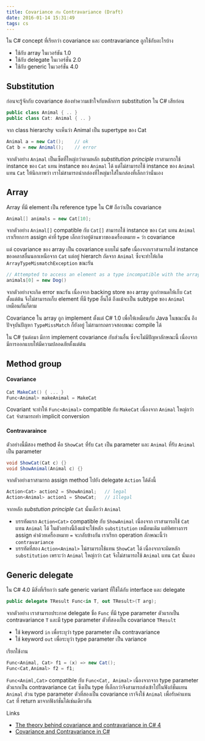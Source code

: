 ```yaml
---
title: Covariance กับ Contravariance (Draft)
date: 2016-01-14 15:31:49
tags: cs
---
```


 ใน C# concept ที่เรียกว่า covariance และ contravariance ถูกใช้กับอะไรบ้าง

* ใช้กับ array ในเวอร์ชัน 1.0
* ใช้กับ delegate ในเวอร์ชั่น 2.0
* ใช้กับ generic ในเวอร์ชั่น 4.0

## Substitution

ก่อนจะรู้จักกับ covariance ต้องทำความเข้าใจกับหลักการ substitution ใน C# เสียก่อน

```csharp
public class Animal { .. }
public class Cat: Animal { .. }
```

จาก class hierarchy จะเห็นว่า Animal เป็น supertype ของ Cat

```csharp
Animal a = new Cat();    // ok
Cat b = new Animal();    // error
```

จากตัวอย่าง `Animal` เป็นเซ็ตที่ใหญ่กว่าตามหลัก *substitution principle* เราสามารถใช้ instance ของ `Cat` แทน instance ของ `Animal` ได้ แต่ไม่สามารถใช้ instance ของ `Animal` แทน `Cat` ให้นึกภาพว่า เราไม่สามารถนำกล่องที่ใหญ่มาใส่ในกล่องที่เล็กกว่านั่นเอง

## Array

Array ที่มี element เป็น reference type ใน C# ถือว่าเป็น covariance

``` csharp
Animal[] animals = new Cat[10];
```

จากตัวอย่าง `Animal[]` compatible กับ `Cat[]` สามารถใช้ instance ของ `Cat` แทน `Animal` เราเรียกการ assign ค่าที่ type เล็กกว่าอยู่ด้านขวาของเครื่องหมาย `=` ว่า covariance

แต่ covariance ของ array เป็น covariance แบบไม่ safe เนื่องจากเราสามารถใส่ instance ของคลาสอื่นนอกเหนือจาก `Cat` แต่อยู่ hierarch  ถัดจาก `Animal` ซึ่งจะทำให้เกิด `ArrayTypeMismatchException` ขณะรัน


``` csharp
// Attempted to access an element as a type incompatible with the array.
animals[0] = new Dog()
```

จากตัวอย่างจะเกิด error ขณะรัน เนื่องจาก backing store ของ array ถูกกำหนดให้เก็บ `Cat ` ตั้งแต่ต้น จึงไม่สามารถเก็บ element ที่มี type อื่นได้ ถึงแม้จะเป็น subtype ของ `Animal` เหมือนกันก็ตาม

Covariance ใน array ถูก implement ตั้งแต่ C# 1.0 เพื่อให้เหมือนกับ Java ในขณะนั้น ถึงปัจจุบันปัญหา `TypeMissMatch` ก็ยังอยู่ ไม่สามารถตรวจสอบขณะ compile ได้

ใน C# รุ่นต่อมา มีการ implement covariance กับส่วนอื่น ซึ่งจะไม่มีปัญหาลักษณะนี้ เนื่องจากมีการออกแบบให้มีความปลอดภัยตั้งแต่ต้น

## Method group

#### Covariance

``` csharp
Cat MakeCat() { ... }
Func<Animal> makeAnimal = MakeCat
```

Covariant จะทำให้ `Func<Animal>` compatible กับ `MakeCat` เนื่องจาก `Animal` ใหญ่กว่า `Cat` จำสามารถทำ implicit conversion


#### Contravaraince

ตัวอย่างนี้มีสอง method คือ `ShowCat` ที่รับ `Cat` เป็น parameter และ `Animal` ที่รับ `Animal` เป็น parameter

``` csharp
void ShowCat(Cat c) {}
void ShowAnimal(Animal c) {}
```

จากตัวอย่างเราสามารถ assign method ไปยัง delegate `Action` ได้ดังนี้

``` csharp
Action<Cat> action2 = ShowAnimal;   // legal
Action<Animal> action1 = ShowCat;   // illegal
```

จากหลัก *substution principle* `Cat` นั้นเล็กว่า `Animal`

- บรรทัดแรก `Action<Cat>` compatible กับ `ShowAnimal` เนื่องจาก เราสามารถใช้ `Cat` แทน `Animal` ได้ ในตัวอย่างนี้ถึงแม้จะใช้หลัก `substitution` เหมือนเดิม แต่ทิศทางการ assign ค่าด้วยเครื่องหมาย `=` จะกลับข้างกัน เราเรียก operation ลักษณะนี้ว่า `contravariance`  
- บรรทัดที่สอง `Action<Animal>` ไม่สามารถใช้แทน `ShowCat` ได้ เนื่องจากจะผิดหลัก `substitution` เพราะว่า `Animal` ใหญ่กว่า `Cat` จึงไม่สามารถใช้ `Animal` แทน `Cat` นั่นเอง

## Generic delegate

ใน C# 4.0 มีสิ่งที่เรียกว่า safe generic variant ที่ใช้ได้กับ interface และ delegate

``` csharp
public delegate TResult Func<in T, out TResult>(T arg);
```

จากตัวอย่าง เราสามารถประกาศ delegate ชื่อ `Func` ที่มี type parameter ตัวแรกเป็น contravariance `T` และมี type parameter ตัวที่สองเป็น covariance `TResult`

- ใช้ keyword `in` เพื่อระบุว่า type parameter เป็น contravariance
- ใช้ keyword `out` เพื่อระบุว่า type parameter เป็น variance

เรียกใช้งาน

```csharp
Func<Animal, Cat> f1 = (x) => new Cat();
Func<Cat,Animal> f2 = f1;
```

`Func<Animl,Cat>` compatible กับ `Func<Cat, Animal>` เนื่องจากจาก type parameter ตัวแรกเป็น contravariance `Cat` ซึ่งเป็น type ที่เล็กกว่าจึงสามารถส่งเข้าไปในฟังก์ชั่นแทน `Animal` ส่วน type parameter ตัวที่สองเป็น covariance เราจึงใช้ `Animal` เพื่อรับค่าแทน `Cat` ที่ return มาจากฟังกํชั่นได้เช่นเดียวกัน

Links

- [The theory behind covariance and contravariance in C# 4](http://tomasp.net/blog/variance-explained.aspx)
- [Covariance and Contravariance in C#](https://blogs.msdn.microsoft.com/ericlippert/2007/10/16/covariance-and-contravariance-in-c-part-one/)
